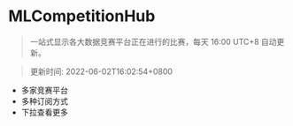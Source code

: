 # MLCompetitionHub

> 一站式显示各大数据竞赛平台正在进行的比赛，每天 16:00 UTC+8 自动更新。
  
> 更新时间: 2022-06-02T16:02:54+0800 

* 多家竞赛平台
* 多种订阅方式
* 下拉查看更多